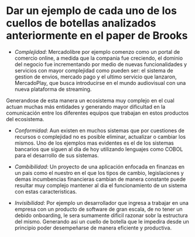 # Dar un ejemplo de cada uno de los cuellos de botellas analizados anteriormente en el paper de Brooks

- _Complejidad_: Mercadolibre por ejemplo comenzo como un portal de comercio online, a medida que la compania fue creciendo, el dominio del negocio fue incrementando por medio de nuevas funcionalidades y servicios con mayor complejidad como pueden ser: el sistema de gestion de envios, mercado pago y el ultimo servicio que lanzaron, MercadoPlay, que busca introducirse en el mundo audiovisual con una nueva plataforma de streaming.

Generandose de esta manera un ecosistema muy complejo en el cual actuan muchas más entidades y generando mayor dificultad en la comunicación entre los diferentes equipos que trabajan en estos productos del ecosistema.

- _Conformidad_: Aun existen en muchos sistemas que por cuestiones de recursos o complejidad no es posible eliminar, actualizar o cambiar los mismos. Uno de los ejemplos mas evidentes es el de los sistemas bancarios que siguen al dia de hoy utilizando lenguajes como COBOL para el desarrollo de sus sistemas.

- _Cambibilidad_: Un proyecto de una aplicación enfocada en finanzas en un pais como el nuestro en el que los tipos de cambio, legislaciones y demas incumbencias financieras cambian de manera constante puede resultar muy complejo mantener al dia el funcionamiento de un sistema con estas caracteristicas.

- _Invisibilidad_: Por ejemplo un desarrollador que ingresa a trabajar en una empresa con un producto de software de gran escala, de no tener un debido onboarding, le sera sumamente dificil razonar sobr la estructura del mismo. Generando asi un cuello de botella que le impedira desde un principio poder desempeñarse de manera eficiente y productiva.
